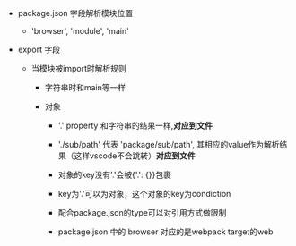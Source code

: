 - package.json 字段解析模块位置

  - 'browser', 'module', 'main'

- export 字段

  - 当模块被import时解析规则

    - 字符串时和main等一样

    - 对象

      - '.' property 和字符串的结果一样,**对应到文件**

      - './sub/path' 代表 'package/sub/path', 其相应的value作为解析结果（这样vscode不会跳转）**对应到文件**

      - 对象的key没有'.'会被{'.': {}}包裹

      - key为'.'可以为对象，这个对象的key为condiction

      - 配合package.json的type可以对引用方式做限制

      - package.json 中的 browser 对应的是webpack target的web


